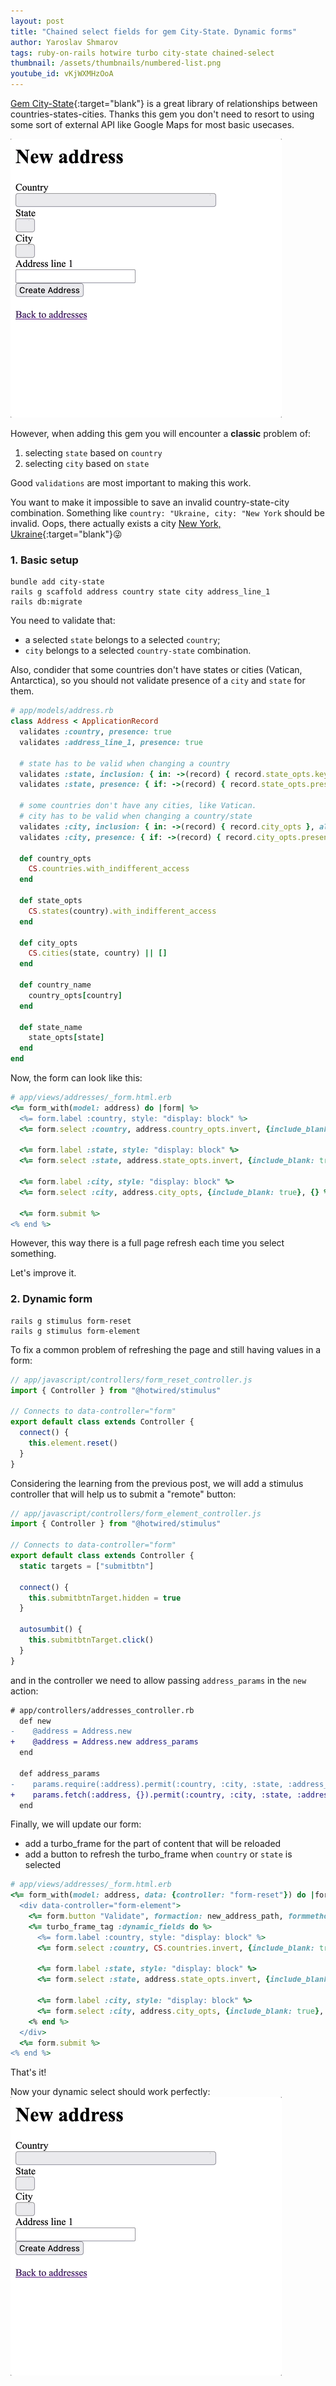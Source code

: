 ```yaml
---
layout: post
title: "Chained select fields for gem City-State. Dynamic forms"
author: Yaroslav Shmarov
tags: ruby-on-rails hotwire turbo city-state chained-select
thumbnail: /assets/thumbnails/numbered-list.png
youtube_id: vKjWXMHzOoA
---
```


[Gem City-State](https://github.com/loureirorg/city-state/){:target="blank"} is a great library of relationships between countries-states-cities.
Thanks this gem you don't need to resort to using some sort of external API like Google Maps for most basic usecases.

![city-state-gem-dynamic-select.gif](/assets/images/city-state-gem-dynamic-select.gif)

However, when adding this gem you will encounter a **classic** problem of:
1. selecting `state` based on `country`
2. selecting `city` based on `state`

Good `validations` are most important to making this work.

You want to make it impossible to save an invalid country-state-city combination.
Something like `country: "Ukraine, city: "New York` should be invalid. Oops, there actually exists a city [New York, Ukraine](https://en.wikipedia.org/wiki/New_York_(Ukraine)){:target="blank"}😜

### 1. Basic setup

```shell
bundle add city-state
rails g scaffold address country state city address_line_1
rails db:migrate
```

You need to validate that:
* a selected `state` belongs to a selected `country`;
* `city` belongs to a selected `country-state` combination.

Also, condider that some countries don't have states or cities (Vatican, Antarctica), so you should not validate presence of a `city` and `state` for them.

```ruby
# app/models/address.rb
class Address < ApplicationRecord
  validates :country, presence: true
  validates :address_line_1, presence: true

  # state has to be valid when changing a country
  validates :state, inclusion: { in: ->(record) { record.state_opts.keys }, allow_blank: true }
  validates :state, presence: { if: ->(record) { record.state_opts.present? } }

  # some countries don't have any cities, like Vatican.
  # city has to be valid when changing a country/state
  validates :city, inclusion: { in: ->(record) { record.city_opts }, allow_blank: true }
  validates :city, presence: { if: ->(record) { record.city_opts.present? } }

  def country_opts
    CS.countries.with_indifferent_access
  end

  def state_opts
    CS.states(country).with_indifferent_access
  end

  def city_opts
    CS.cities(state, country) || []
  end

  def country_name
    country_opts[country]
  end

  def state_name
    state_opts[state]
  end
end
```

Now, the form can look like this:

```ruby
# app/views/addresses/_form.html.erb
<%= form_with(model: address) do |form| %>
  <%= form.label :country, style: "display: block" %>
  <%= form.select :country, address.country_opts.invert, {include_blank: true}, { onchange: "this.form.requestSubmit();" } %>

  <%= form.label :state, style: "display: block" %>
  <%= form.select :state, address.state_opts.invert, {include_blank: true}, { onchange: "this.form.requestSubmit();" } %>

  <%= form.label :city, style: "display: block" %>
  <%= form.select :city, address.city_opts, {include_blank: true}, {} %>

  <%= form.submit %>
<% end %>
```

However, this way there is a full page refresh each time you select something.

Let's improve it.

### 2. Dynamic form

```shell
rails g stimulus form-reset
rails g stimulus form-element
```

To fix a common problem of refreshing the page and still having values in a form:

```js
// app/javascript/controllers/form_reset_controller.js
import { Controller } from "@hotwired/stimulus"

// Connects to data-controller="form"
export default class extends Controller {
  connect() {
    this.element.reset()
  }
}
```

Considering the learning from the previous post, we will add a stimulus controller that will help us to submit a "remote" button:

```js
// app/javascript/controllers/form_element_controller.js
import { Controller } from "@hotwired/stimulus"

// Connects to data-controller="form"
export default class extends Controller {
  static targets = ["submitbtn"]

  connect() {
    this.submitbtnTarget.hidden = true
  }

  autosumbit() {
    this.submitbtnTarget.click()
  }
}
```

and in the controller we need to allow passing `address_params` in the `new` action:

```diff
# app/controllers/addresses_controller.rb
  def new
-    @address = Address.new
+    @address = Address.new address_params
  end

  def address_params
-    params.require(:address).permit(:country, :city, :state, :address_line_1)
+    params.fetch(:address, {}).permit(:country, :city, :state, :address_line_1)
  end
```

Finally, we will update our form:
* add a turbo_frame for the part of content that will be reloaded
* add a button to refresh the turbo_frame when `country` or `state` is selected

```ruby
# app/views/addresses/_form.html.erb
<%= form_with(model: address, data: {controller: "form-reset"}) do |form| %>
  <div data-controller="form-element">
    <%= form.button "Validate", formaction: new_address_path, formmethod: :get, data: {form_element_target: "submitbtn", turbo_frame: :dynamic_fields} %>
    <%= turbo_frame_tag :dynamic_fields do %>
      <%= form.label :country, style: "display: block" %>
      <%= form.select :country, CS.countries.invert, {include_blank: true}, {data: { action: "change->form-element#autosumbit"}} %>

      <%= form.label :state, style: "display: block" %>
      <%= form.select :state, address.state_opts.invert, {include_blank: true}, {data: { action: "change->form-element#autosumbit"}} %>

      <%= form.label :city, style: "display: block" %>
      <%= form.select :city, address.city_opts, {include_blank: true}, {} %>
    <% end %>
  </div>
  <%= form.submit %>
<% end %>
```

That's it!

Now your dynamic select should work perfectly:
![city-state-gem-dynamic-select.gif](/assets/images/city-state-gem-dynamic-select.gif)
